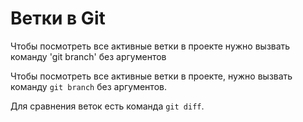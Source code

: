 # Ветки в Git
Чтобы посмотреть все активные ветки в проекте нужно вызвать команду 'git branch' без аргументов

Чтобы посмотреть все активные ветки в проекте, нужно вызвать команду `git branch` без аргументов. 

Для сравнения веток есть команда `git diff`. 
